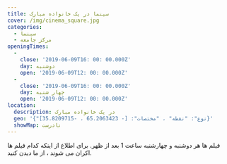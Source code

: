 ```yaml
---
title: سینما در یک خانواده مبارک
cover: /img/cinema_square.jpg
categories:
  - سینما
  - مرکز جامعه
openingTimes:
  - 
    close: '2019-06-09T16: 00: 00.000Z'
    day: دوشنبه
    open: '2019-06-09T12: 00: 00.000Z'
  - 
    close: '2019-06-09T16: 00: 00.000Z'
    day: چهار شنبه
    open: '2019-06-09T12: 00: 00.000Z'
location:
  description: در یک خانواده مبارک
  geo: '{"نوع": "نقطه" ، "مختصات": [- 65.2063423 ، -35.8209715]}'
  showMap: نادرست
---
```


فیلم ها هر دوشنبه و چهارشنبه ساعت 1 بعد از ظهر. برای اطلاع از اینکه کدام فیلم ها اکران می شوند ، از ما دیدن کنید.